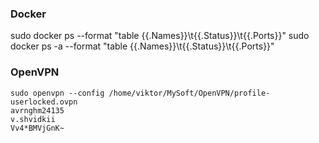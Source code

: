 ### Docker
sudo docker ps --format "table {{.Names}}\t{{.Status}}\t{{.Ports}}"
sudo docker ps -a --format "table {{.Names}}\t{{.Status}}\t{{.Ports}}"
### OpenVPN
```
sudo openvpn --config /home/viktor/MySoft/OpenVPN/profile-userlocked.ovpn
avrnghm24135
v.shvidkii
Vv4*BMVjGnK~

```